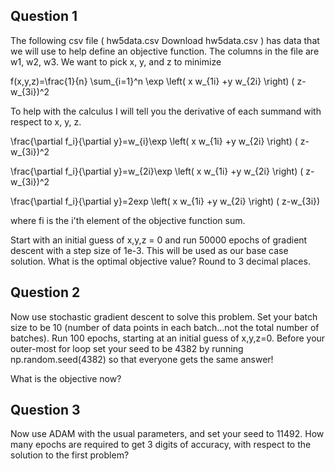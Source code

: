 ## Question 1

The following csv file ( hw5data.csv  Download hw5data.csv ) has data that we will use to help define an objective function.  The columns in the file are w1, w2, w3.  We want to pick x, y, and z to minimize

f(x,y,z)=\frac{1}{n} \sum_{i=1}^n \exp \left( x w_{1i} +y w_{2i} \right) ( z-w_{3i})^2

To help with the calculus I will tell you the derivative of each summand with respect to x, y, z.

\frac{\partial f_i}{\partial y}=w_{i}\exp \left( x w_{1i} +y w_{2i} \right) ( z-w_{3i})^2

\frac{\partial f_i}{\partial y}=w_{2i}\exp \left( x w_{1i} +y w_{2i} \right) ( z-w_{3i})^2

\frac{\partial f_i}{\partial y}=2exp \left( x w_{1i} +y w_{2i} \right) ( z-w_{3i})


where fi is the i'th element of the objective function sum.


Start with an initial guess of x,y,z = 0 and run 50000 epochs of gradient descent with a step size of 1e-3.  This will be used as our base case solution.  What is the optimal objective value? Round to 3 decimal places.


## Question 2

Now use stochastic gradient descent to solve this problem.  Set your batch size to be 10 (number of data points in each batch...not the total number of batches).  Run 100 epochs, starting at an initial guess of x,y,z=0.  Before your outer-most for loop set your seed to be 4382 by running np.random.seed(4382) so that everyone gets the same answer!

What is the objective now?


## Question 3

Now use ADAM with the usual parameters, and set your seed to 11492.  How many epochs are required to get 3 digits of accuracy, with respect to the solution to the first problem?


